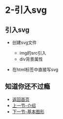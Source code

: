 # 2-引入svg

## 引入svg

* 创建svg文件
  * img的src引入
  * div背景属性

* 在html标签中直接写svg

## 知道你还不过瘾

* [返回首页](../README.md)
* [上一节-介绍](../1-介绍/1-介绍.md)
* [下一节-基本图形](../3-基本图形/3-基本图形.md)